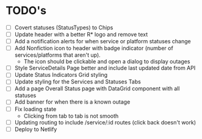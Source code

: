 # TODO's
- [ ] Covert statuses (StatusTypes) to Chips
- [ ] Update header with a better R* logo and remove text
- [ ] Add a notification alerts for when service or platform statuses change
- [ ] Add Nonfiction icon to header with badge indicator (number of services/platforms that aren't up).
	- The icon should be clickable and open a dialog to display outages
- [ ] Style ServiceDetails Page better and include last updated date from API
- [ ] Update Status Indicators Grid styling
- [ ] Update styling for the Services and Statuses Tabs
- [ ] Add a page Overall Status page with DataGrid component with all statuses
- [ ] Add banner for when there is a known outage
- [ ] Fix loading state
	- Clicking from tab to tab is not smooth
- [ ] Updating routing to include /service/:id routes (click back doesn't work)
- [ ] Deploy to Netlify